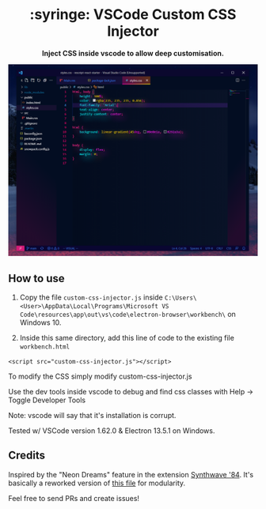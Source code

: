 <h1 align="center">
  :syringe: VSCode Custom CSS Injector
</h1>

<p align="center">
  <strong>Inject CSS inside vscode to allow deep customisation.</strong>
</p>

<p align="center">
  <img src="https://github.com/gcholette/vscode-custom-css-injector/blob/main/examples/example-css-1-0.PNG?raw=true">

## How to use

1. Copy the file `custom-css-injector.js` inside `C:\Users\<User>\AppData\Local\Programs\Microsoft VS Code\resources\app\out\vs\code\electron-browser\workbench\` on Windows 10.

2. Inside this same directory, add this line of code to the existing file `workbench.html`

```
<script src="custom-css-injector.js"></script>
```

To modify the CSS simply modify custom-css-injector.js

Use the dev tools inside vscode to debug and find css classes with Help -> Toggle Developer Tools

Note: vscode will say that it's installation is corrupt.

Tested w/ VSCode version 1.62.0 & Electron 13.5.1 on Windows.

## Credits

Inspired by the "Neon Dreams" feature in the extension [Synthwave '84](https://github.com/robb0wen/synthwave-vscode). It's basically a reworked version of [this file](https://github.com/robb0wen/synthwave-vscode/blob/master/src/js/theme_template.js) for modularity.

Feel free to send PRs and create issues!
